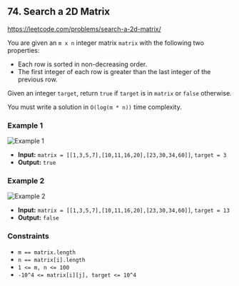 ## 74. Search a 2D Matrix

https://leetcode.com/problems/search-a-2d-matrix/

You are given an `m x n` integer matrix `matrix` with the following two
properties:

- Each row is sorted in non-decreasing order.
- The first integer of each row is greater than the last integer of the previous
row.

Given an integer `target`, return `true` if `target` is in `matrix` or `false`
otherwise.

You must write a solution in `O(log(m * n))` time complexity.

### Example 1

![Example 1](https://assets.leetcode.com/uploads/2020/10/05/mat.jpg)

- **Input:** `matrix = [[1,3,5,7],[10,11,16,20],[23,30,34,60]]`, `target = 3`
- **Output:** `true`

### Example 2

![Example 2](https://assets.leetcode.com/uploads/2020/10/05/mat2.jpg)

- **Input:** `matrix = [[1,3,5,7],[10,11,16,20],[23,30,34,60]]`, `target = 13`
- **Output:** `false`

### Constraints

- `m == matrix.length`
- `n == matrix[i].length`
- `1 <= m, n <= 100`
- `-10^4 <= matrix[i][j], target <= 10^4`

